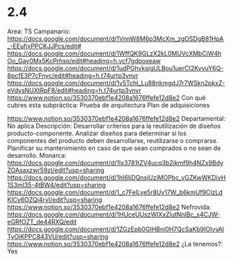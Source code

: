 # 2.4

Area: TS
Campanario: https://docs.google.com/document/d/1VnnW8M6p3McXm_zgOSDgB81HpA_-EEufjxPPCKJJPcs/edit#
https://docs.google.com/document/d/1WffQK9GLzX2kL0MUVcXMbCiW4hOo_Gay0Mx5KcPrhso/edit#heading=h.vcf7gdpoxeaw
https://docs.google.com/document/d/1udPGhvksigULBou1uerCI2KvvuY6Q-8pcfE3P7cFnyc/edit#heading=h.t74urtp3vnvr
https://docs.google.com/document/d/1v5Tchl_Lu88nkmgdJ7r7WSkn2pkxZ-eVdysNUXtRpF8/edit#heading=h.t74urtp3vnvr
https://www.notion.so/3530370ebf1e4208a1676ffefe12d8e2 
Con qué cubres esta subpráctica: Prueba de arquitectura
Plan de adquisiciones

https://www.notion.so/3530370ebf1e4208a1676ffefe12d8e2 
Departamental: No aplica
Descripción: Desarrollar criterios para la reutilización de diseños producto-componente.
Analizar diseños para determinar si los componentes del producto deben desarrollarse, reutilizarse o comprarse.
Planificar su mantenimiento en caso de que sean comprados o no sean de desarrollo.
Monarca: https://docs.google.com/document/d/1Ix3781tZV4ucq3b2ikmf9h4NZx9BdyZOAsaxzwr59zI/edit?usp=sharing
https://docs.google.com/document/d/1hI6IjDQnsjUziMOPbc_yGZKwWKDivH1S3ml35-4tBW4/edit?usp=sharing
https://docs.google.com/document/d/1_c7FelLye5r8Uy17W_b6kmUf9ClzLdKlCy6OZQi4rvI/edit?usp=sharing
https://www.notion.so/3530370ebf1e4208a1676ffefe12d8e2 
Nefrovida: https://docs.google.com/document/d/1HUceUUszWIXxZlutNnlBc_s4CJW-eGRfOZT_de44RXQ/edit
https://docs.google.com/document/d/1ZGzEpb0GIHBni0H7QcSaKb9IOIvvAlTyOiKPPC843VU/edit?usp=sharing
https://www.notion.so/3530370ebf1e4208a1676ffefe12d8e2 
¿La tenemos?: Yes